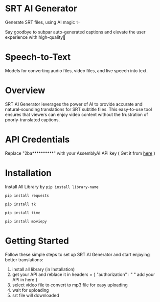 # SRT AI Generator
Generate SRT files, using AI magic ✨

Say goodbye to subpar auto-generated captions and elevate the user experience with high-quality🎉
# Speech-to-Text
Models for converting audio files, video files, and live speech into text.
# Overview
SRT AI Generator leverages the power of AI to provide accurate and natural-sounding translations for SRT subtitle files. This easy-to-use tool ensures that viewers can enjoy video content without the frustration of poorly-translated captions.
# API Credentials

Replace "2ba**********" with your AssemblyAI API key ( Get it from [here](https://www.assemblyai.com/app) )

# Installation

Install All Library by ```pip install library-name```  
```
pip install requests
```
```
pip install tk
```
```
pip install time
```
```
pip install moviepy
```
# Getting Started
Follow these simple steps to set up SRT AI Generator and start enjoying better translations:
1. install all library (in Installation)
2. get your API and reblace it in headers = {
     "authorization" : " " add your API in here 
}
3. select video file to convert to mp3 file for easy uploading 
4. wait for uploading
5. srt file will downloaded

